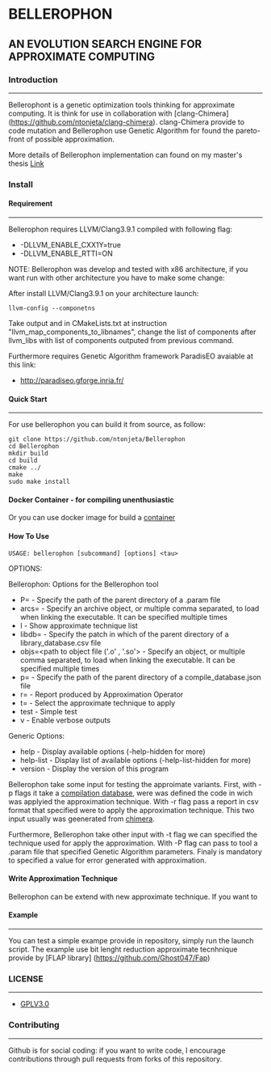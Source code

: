 # BELLEROPHON #
## AN EVOLUTION SEARCH ENGINE FOR APPROXIMATE COMPUTING ##



### Introduction ###
------------


Bellerophont is a genetic optimization tools thinking for approximate computing.
It is think for use in collaboration with [clang-Chimera] (https://github.com/ntonjeta/clang-chimera). clang-Chimera provide to code mutation and Bellerophon use Genetic Algorithm for found the pareto-front of possible approximation. 

More details of Bellerophon implementation can found on my master's thesis 
[Link](null) 


### Install ###

#### Requirement ####
-------------

Bellerophon requires LLVM/Clang3.9.1 compiled with following flag: 

* -DLLVM_ENABLE_CXX1Y=true
* -DLLVM_ENABLE_RTTI=ON

NOTE: Bellerophon was develop and tested with x86 architecture, if you want run with other architecture you have to make some change:

After install LLVM/Clang3.9.1 on your architecture launch:

    llvm-config --componetns

Take output and in CMakeLists.txt at instruction "llvm_map_components_to_libnames", change the list of components after llvm_libs with list of components outputed from previous command.  

Furthermore requires Genetic Algorithm framework ParadisEO avaiable at this link:
 
* http://paradiseo.gforge.inria.fr/



#### Quick Start ####
--------

For use bellerophon you can build it from source, as follow:

    git clone https://github.com/ntonjeta/Bellerophon
    cd Bellerophon
    mkdir build
    cd build
    cmake ../ 
    make
    sudo make install

#### Docker Container - for compiling unenthusiastic ### 

Or you can use docker image for build a [container](https://github.com/ntonjeta/iidea-Docker)

#### How To Use ####

    USAGE: bellerophon [subcommand] [options] <tau>

OPTIONS:

Bellerophon:
Options for the Bellerophon tool

  - P=<path>                                 - Specify the path of the parent directory of a .param file
  - arcs=<archive object-path>               - Specify an archive object, or multiple comma separated, to load when linking the executable. It can be specified multiple times
  - l                                        - Show approximate technique list
  - libdb=<string>                           - Specify the patch in which of the parent directory of a library_database.csv file
  - objs=<path to object file ('.o' , '.so'> - Specify an object, or multiple comma separated, to load when linking the executable. It can be specified multiple times
  - p=<path>                                 - Specify the path of the parent directory of a compile_database.json file
  - r=<string>                               - Report produced by Approximation Operator
  - t=<string>                               - Select the approximate technique to apply
  - test                                     - Simple test
  - v                                        - Enable verbose outputs

Generic Options:

  - help                                     - Display available options (-help-hidden for more)
  - help-list                                - Display list of available options (-help-list-hidden for more)
  - version                                  - Display the version of this program


Bellerophon take some input for testing the approimate variants.
First, with -p flags it take a [compilation database](http://clang.llvm.org/docs/JSONCompilationDatabase.html),  were was defined the code in wich was applyied the approximation technique.
With -r flag pass a report in csv format that specified were to apply the approximation technique. 
This two input usually was geenerated from [chimera](https://github.com/ntonjeta/clang-chimera).

Furthermore, Bellerophon take other input with -t flag we can specified the technique used for apply the approximation. 
With -P flag can pass to tool a .param file that specified Genetic Algorithm parameters.
Finaly is mandatory to specified a <tau> value for error generated with approximation.   

#### Write Approximation Technique #### 

Bellerophon can be extend with new approximate technique. If you want to  

#### Example ####
-------- 

You can test a simple exampe provide in repository, simply run the launch script.
The example use bit lenght reduction approximate tecnhnique provide by [FLAP library] (https://github.com/Ghost047/Fap) 

### LICENSE ###
--------

* [GPLV3.0](https://www.gnu.org/licenses/licenses.html)

### Contributing ###
----------

Github is for social coding: if you want to write code, I encourage contributions through pull requests from forks of this repository. 
